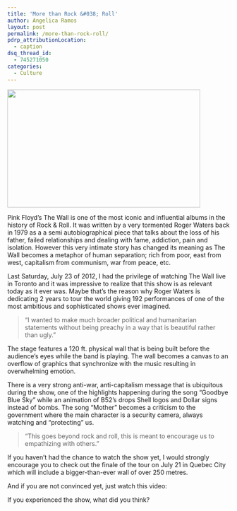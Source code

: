 ```yaml
---
title: 'More than Rock &#038; Roll'
author: Angelica Ramos
layout: post
permalink: /more-than-rock-roll/
pdrp_attributionLocation:
  - caption
dsq_thread_id:
  - 745271050
categories:
  - Culture
---
```

<a href="http://hypenotic.com/meaning-fulmarketing/9455/more-than-rock-roll/attachment/the-wall" rel="attachment wp-att-9456"><img class="aligncenter size-full wp-image-9456" title="The-wall" src="http://hypenotic.com/wordpress/wp-content/uploads/2012/06/The-wall.jpeg" alt="" width="437" height="267" /></a>

Pink Floyd’s The Wall is one of the most iconic and influential albums in the history of Rock & Roll. It was written by a very tormented Roger Waters back in 1979 as a a semi autobiographical piece that talks about the loss of his father, failed relationships and dealing with fame, addiction, pain and isolation. However this very intimate story has changed its meaning as The Wall becomes a metaphor of human separation; rich from poor, east from west, capitalism from communism, war from peace, etc.

Last Saturday, July 23 of 2012, I had the privilege of watching The Wall live in Toronto and it was impressive to realize that this show is as relevant today as it ever was. Maybe that’s the reason why Roger Waters is dedicating 2 years to tour the world giving 192 performances of one of the most ambitious and sophisticated shows ever imagined.

> “I wanted to make much broader political and humanitarian statements without being preachy in a way that is beautiful rather than ugly.”

The stage features a 120 ft. physical wall that is being built before the audience’s eyes while the band is playing. The wall becomes a canvas to an overflow of graphics that synchronize with the music resulting in overwhelming emotion.

There is a very strong anti-war, anti-capitalism message that is ubiquitous during the show, one of the highlights happening during the song “Goodbye Blue Sky” while an animation of B52’s drops Shell logos and Dollar signs instead of bombs. The song “Mother” becomes a criticism to the government where the main character is a security camera, always watching and “protecting” us.

> &#8220;This goes beyond rock and roll, this is meant to encourage us to empathizing with others.&#8221;

If you haven’t had the chance to watch the show yet, I would strongly encourage you to check out the finale of the tour on July 21 in Quebec City which will include a bigger-than-ever wall of over 250 metres.

And if you are not convinced yet, just watch this video:



If you experienced the show, what did you think?
